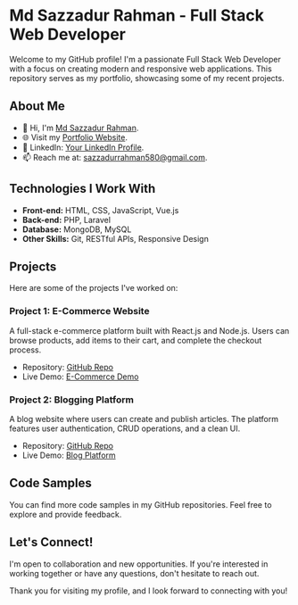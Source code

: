 # Md Sazzadur Rahman - Full Stack Web Developer

Welcome to my GitHub profile! I'm a passionate Full Stack Web Developer with a focus on creating modern and responsive web applications. This repository serves as my portfolio, showcasing some of my recent projects.

## About Me

- 👋 Hi, I'm [Md Sazzadur Rahman](https://itsoftrain.com/).
- 🌐 Visit my [Portfolio Website](https://itsoftrain.com/).
- 💼 LinkedIn: [Your LinkedIn Profile](https://linkedin.com/in/yourprofile).
- 📫 Reach me at: [sazzadurrahman580@gmail.com](mailto:sazzadurrahman580@gmail.com).

## Technologies I Work With

- **Front-end:** HTML, CSS, JavaScript, Vue.js
- **Back-end:** PHP, Laravel
- **Database:** MongoDB, MySQL
- **Other Skills:** Git, RESTful APIs, Responsive Design

## Projects

Here are some of the projects I've worked on:

### Project 1: E-Commerce Website
A full-stack e-commerce platform built with React.js and Node.js. Users can browse products, add items to their cart, and complete the checkout process.

- Repository: [GitHub Repo](https://github.com/yourusername/e-commerce-project)
- Live Demo: [E-Commerce Demo](https://yourwebsite.com/e-commerce)

### Project 2: Blogging Platform
A blog website where users can create and publish articles. The platform features user authentication, CRUD operations, and a clean UI.

- Repository: [GitHub Repo](https://github.com/yourusername/blog-platform)
- Live Demo: [Blog Platform](https://yourwebsite.com/blog)

## Code Samples
You can find more code samples in my GitHub repositories. Feel free to explore and provide feedback.

## Let's Connect!
I'm open to collaboration and new opportunities. If you're interested in working together or have any questions, don't hesitate to reach out.

Thank you for visiting my profile, and I look forward to connecting with you!


